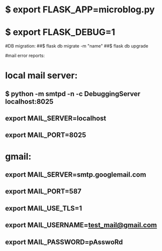 # $ export FLASK_APP=microblog.py
# $ export FLASK_DEBUG=1

#DB migration: 
##$ flask db migrate -m "name"
##$ flask db upgrade

#mail error reports:
# local mail server:
## $ python -m smtpd -n -c DebuggingServer localhost:8025
## export MAIL_SERVER=localhost
## export MAIL_PORT=8025

# gmail:
## export MAIL_SERVER=smtp.googlemail.com
## export MAIL_PORT=587
## export MAIL_USE_TLS=1
## export MAIL_USERNAME=test_mail@gmail.com
## export MAIL_PASSWORD=pAsswoRd

